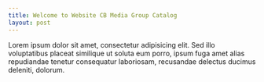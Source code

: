 ```yaml
---
title: Welcome to Website CB Media Group Catalog
layout: post
---
```


Lorem ipsum dolor sit amet, consectetur adipisicing elit. Sed illo voluptatibus placeat similique ut soluta eum porro, ipsum fuga amet alias repudiandae tenetur consequatur laboriosam, recusandae delectus ducimus deleniti, dolorum.